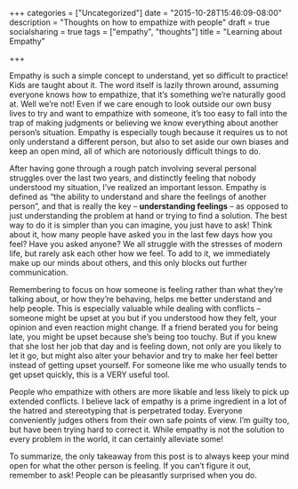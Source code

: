 +++
categories = ["Uncategorized"]
date = "2015-10-28T15:46:09-08:00"
description = "Thoughts on how to empathize with people"
draft = true
socialsharing = true
tags = ["empathy", "thoughts"]
title = "Learning about Empathy"

+++

Empathy is such a simple concept to understand, yet so difficult to practice! Kids are taught about it. The word itself is lazily thrown around, assuming everyone knows how to empathize, that it’s something we’re naturally good at. Well we’re not! Even if we care enough to look outside our own busy lives to try and want to empathize with someone, it’s too easy to fall into the trap of making judgments or believing we know everything about another person’s situation. Empathy is especially tough because it requires us to not only understand a different person, but also to set aside our own biases and keep an open mind, all of which are notoriously difficult things to do.

After having gone through a rough patch involving several personal struggles over the last two years, and distinctly feeling that nobody understood my situation, I’ve realized an important lesson. Empathy is defined as “the ability to understand and share the feelings of another person”, and that is really the key – **understanding feelings** – as opposed to just understanding the problem at hand or trying to find a solution. The best way to do it is simpler than you can imagine, you just have to ask! Think about it, how many people have asked you in the last few days how you feel? Have you asked anyone? We all struggle with the stresses of modern life, but rarely ask each other how we feel. To add to it, we immediately make up our minds about others, and this only blocks out further communication.

Remembering to focus on how someone is feeling rather than what they’re talking about, or how they’re behaving, helps me better understand and help people. This is especially valuable while dealing with conflicts – someone might be upset at you but if you understood how they felt, your opinion and even reaction might change. If a friend berated you for being late, you might be upset because she’s being too touchy. But if you knew that she lost her job that day and is feeling down, not only are you likely to let it go, but might also alter your behavior and try to make her feel better instead of getting upset yourself. For someone like me who usually tends to get upset quickly, this is a VERY useful tool.

People who empathize with others are more likable and less likely to pick up extended conflicts. I believe lack of empathy is a prime ingredient in a lot of the hatred and stereotyping that is perpetrated today. Everyone conveniently judges others from their own safe points of view. I’m guilty too, but have been trying hard to correct it. While empathy is not the solution to every problem in the world, it can certainly alleviate some!

To summarize, the only takeaway from this post is to always keep your mind open for what the other person is feeling. If you can’t figure it out, remember to ask! People can be pleasantly surprised when you do.
